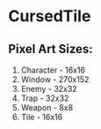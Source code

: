 # CursedTile
## Pixel Art Sizes: 
1. Character - 16x16
2. Window - 270x152
3. Enemy - 32x32
4. Trap - 32x32
5. Weapon - 8x8
6. Tile - 16x16
